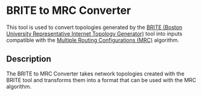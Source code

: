 # BRITE to MRC Converter

This tool is used to convert topologies generated by the [BRITE (Boston University Representative Internet Topology Generator)](https://www.cs.bu.edu/brite/) tool into inputs compatible with the [Multiple Routing Configurations (MRC)](https://www.researchgate.net/publication/220429606_Multiple_Routing_Configurations_for_Fast_IP_Network_Recovery) algorithm.

## Description

The BRITE to MRC Converter takes network topologies created with the BRITE tool and transforms them into a format that can be used with the MRC algorithm.
